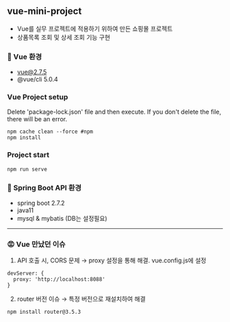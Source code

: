 ## vue-mini-project
- Vue를 실무 프로젝트에 적용하기 위하여 만든 쇼핑몰 프로젝트
- 상품목록 조회 및 상세 조회 기능 구현

### 🔹 Vue 환경
- vue@2.7.5
- @vue/cli 5.0.4

### Vue Project setup
Delete 'package-lock.json' file and then execute. If you don't delete the file, there will be an error.
```
npm cache clean --force #npm
npm install
```

### Project start
```
npm run serve
```

### 🔸 Spring Boot API 환경
- spring boot 2.7.2
- java11
- mysql & mybatis (DB는 설정필요)   
---
### 😡 Vue 만났던 이슈 
1. API 호출 시, CORS 문제 → proxy 설정을 통해 해결. vue.config.js에 설정
```
devServer: {
  proxy: 'http://localhost:8088'
}
```
2. router 버전 이슈 → 특정 버전으로 재설치하여 해결
```
npm install router@3.5.3
```


